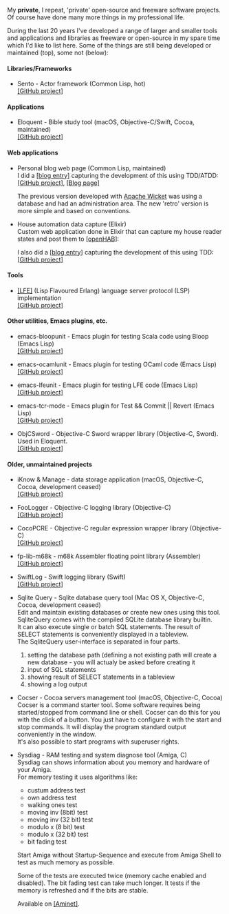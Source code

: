My __private__, I repeat, 'private' open-source and freeware software projects. Of course have done many more things in my professional life.

During the last 20 years I've developed a range of larger and smaller tools and applications and libraries as freeware or open-source in my spare time which I'd like to list here. Some of the things are still being developed or maintained (top), some not (below):

#### Libraries/Frameworks

- Sento - Actor framework (Common Lisp, hot)  
<a href="https://github.com/mdbergmann/cl-gserver" target="_blank">[GitHub project]</a>

#### Applications

- Eloquent - Bible study tool (macOS, Objective-C/Swift, Cocoa, maintained)  
<a href="https://github.com/mdbergmann/Eloquent" target="_blank">[GitHub project]</a>

#### Web applications

- Personal blog web page (Common Lisp, maintained)  
I did a <a href="/blog/Test-driven+Web+application+development+with+Common+Lisp" target="_blank" >[blog entry]</a> capturing the development of this using TDD/ATDD: <a href="https://github.com/mdbergmann/cl-swbymabeweb" target="_blank">[GitHub project]</a>, <a href="/blog" target="_blank">[Blog page]</a>

    The previous version developed with <a href="https://wicket.apache.org" target="_blank" >Apache Wicket</a> was using a database and had an administration area. The new 'retro' version is more simple and based on conventions.

- House automation data capture (Elixir)  
Custom web application done in Elixir that can capture my house reader states and post them to <a href="https://www.openhab.org/" target="_blank">[openHAB]</a>:

    I also did a <a href="/blog/MVC+Web+Application+with+Elixir" target="_blank">[blog entry]</a> capturing the development of this using TDD:  
<a href="https://github.com/mdbergmann/elixir_house_stat_util" target="_blank">[GitHub project]</a>

#### Tools

- [\[LFE\]](https://github.com/lfe/lfe) (Lisp Flavoured Erlang) language server protocol (LSP) implementation  
<a href="https://github.com/mdbergmann/lfe-ls" target="_blank">[GitHub project]</a>

#### Other utilities, Emacs plugins, etc.

- emacs-bloopunit - Emacs plugin for testing Scala code using Bloop (Emacs Lisp)  
<a href="https://github.com/mdbergmann/emacs-bloopunit" target="_blank">[GitHub project]</a>

- emacs-ocamlunit - Emacs plugin for testing OCaml code (Emacs Lisp)  
<a href="https://github.com/mdbergmann/emacs-ocamlunit" target="_blank">[GitHub project]</a>

- emacs-lfeunit - Emacs plugin for testing LFE code (Emacs Lisp)  
<a href="https://github.com/mdbergmann/emacs-lfeunit" target="_blank">[GitHub project]</a>

- emacs-tcr-mode - Emacs plugin for Test && Commit || Revert (Emacs Lisp)  
<a href="https://github.com/mdbergmann/emacs-tcr-mode" target="_blank">[GitHub project]</a>

- ObjCSword - Objective-C Sword wrapper library (Objective-C, Sword). Used in Eloquent.  
<a href="https://github.com/mdbergmann/ObjCSword" target="_blank">[GitHub project]</a>

#### Older, unmaintained projects

- iKnow & Manage - data storage application (macOS, Objective-C, Cocoa, development ceased)  
<a href="https://github.com/mdbergmann/iKnowAndManage" target="_blank">[GitHub project]</a>

- FooLogger - Objective-C logging library (Objective-C)  
<a href="https://github.com/mdbergmann/FooLogger" target="_blank">[GitHub project]</a>

- CocoPCRE - Objective-C regular expression wrapper library (Objective-C)  
<a href="https://github.com/mdbergmann/CocoPCRE" target="_blank">[GitHub project]</a>

- fp-lib-m68k - m68k Assembler floating point library (Assembler)  
<a href="https://github.com/mdbergmann/fp-lib-m68k" target="_blank">[GitHub project]</a>

- SwiftLog - Swift logging library (Swift)  
<a href="https://github.com/mdbergmann/SwiftLog" target="_blank">[GitHub project]</a>

- Sqlite Query - Sqlite database query tool (Mac OS X, Objective-C, Cocoa, development ceased)  
Edit and maintain existing databases or create new ones using this tool.
SqliteQuery comes with the compiled SQLite database library builtin.  
It can also execute single or batch SQL statements. The result of SELECT statements is conveniently displayed in a tableview.  
The SqliteQuery user-interface is separated in four parts.

    1. setting the database path (defining a not existing path will create a new database - you will actualy be asked before creating it
    2. input of SQL statements
    3. showing result of SELECT statements in a tableview
    4. showing a log output

<!-- <img src="/static/gfx/projects/SqliteQuery-0.5.0_shot1.png" alt="Sqlite img" /> -->

- Cocser - Cocoa servers management tool (macOS, Objective-C, Cocoa)  
Cocser is a command starter tool.
Some software requires being started/stopped from command line or shell. Cocser can do this for you with the click of a button. You just have to configure it with the start and stop commands.
It will display the program standard output conveniently in the window.  
It's also possible to start programs with superuser rights.

<!-- <img src="/static/gfx/projects/Cocser-0.6.0_shot1.png" alt="Cocser img" /> -->

- Sysdiag - RAM testing and system diagnose tool (Amiga, C)  
Sysdiag can shows information about you memory and hardware of your Amiga.  
For memory testing it uses algorithms like:

    - custum address test
    - own address test
    - walking ones test
    - moving inv (8bit) test
    - moving inv (32 bit) test
    - modulo x (8 bit) test
    - modulo x (32 bit) test
    - bit fading test
    
    Start Amiga without Startup-Sequence and execute from Amiga Shell to test as much memory as possible.

    Some of the tests are executed twice (memory cache enabled and disabled).
    The bit fading test can take much longer. It tests if the memory is refreshed and if the bits are stable.

    Available on <a href="https://aminet.net/package/util/moni/sysdiag-0.1.4" target="_blank">[Aminet]</a>.
